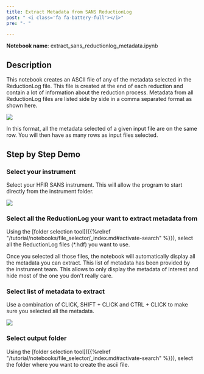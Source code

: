 ```yaml
---
title: Extract Metadata from SANS ReductionLog
post: " <i class='fa fa-battery-full'></i>"
pre: "- "

---
```


**Notebook name**: extract_sans_reductionlog_metadata.ipynb

## Description

This notebook creates an ASCII file of any of the metadata selected in the ReductionLog file.
This file is created at the end of each reduction and contain a lot of information about
the reduction process. Metadata from all ReductionLog files are listed side by side in a comma
separated format as shown here. 

<img src='/tutorial/notebooks/extract_sans_reductionlog_metadata/images/example_of_output.png' />

In this format, all the metadata selected of a given input file are on the same row. You will then have
as many rows as input files selected.

## Step by Step Demo

### Select your instrument

Select your HFIR SANS instrument. This will allow the program to start directly from the instrument
folder. 

<img src='/tutorial/notebooks/extract_sans_reductionlog_metadata/images/select_instrument.png' />

### Select all the ReductionLog your want to extract metadata from

Using the [folder selection tool]({{%relref "/tutorial/notebooks/file_selector/_index.md#activate-search" %}}), select 
all the ReductionLog files (*.hdf) you want to use. 

Once you selected all those files, the notebook will automatically display all the metadata you
can extract. This list of metadata has been provided by the instrument team. This allows to 
only display the metadata of interest and hide most of the one you don't really care.

### Select list of metadata to extract

Use a combination of CLICK, SHIFT + CLICK and CTRL + CLICK to make sure you selected all the metadata.

<img src='/tutorial/notebooks/extract_sans_reductionlog_metadata/images/select_metadata.gif' />

### Select output folder

Using the [folder selection tool]({{%relref "/tutorial/notebooks/file_selector/_index.md#activate-search" %}}), select 
the folder where you want to create the ascii file. 
